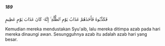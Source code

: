 ##### 189

<span class="ayah">فَكَذَّبُوهُ فَأَخَذَهُمْ عَذَابُ يَوْمِ ٱلظُّلَّةِ ۚ إِنَّهُۥ كَانَ عَذَابَ يَوْمٍ عَظِيمٍ</span>

<span class="ayah_translation">Kemudian mereka mendustakan Syu'aib, lalu mereka ditimpa azab pada hari mereka dinaungi awan. Sesungguhnya azab itu adalah azab hari yang besar.</span>
